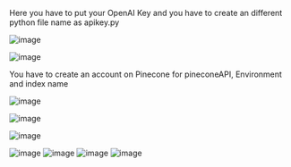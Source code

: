 Here you have to put your OpenAI Key  and you have to create an different python file name as apikey.py
  
 ![image](https://github.com/mohdsaifansari/OpenAI-AI-Assistance/assets/42400597/96847fce-35a5-4cda-92bd-d61b4bc91714)

![image](https://github.com/mohdsaifansari/OpenAI-AI-Assistance/assets/42400597/bf243815-bf10-45f0-b72a-807ac7e20b07)

You have to create an account on Pinecone for pineconeAPI, Environment and index name 

 
 ![image](https://github.com/mohdsaifansari/OpenAI-AI-Assistance/assets/42400597/5e09f95c-faf0-43e9-91cc-81378f340d67)


 
 ![image](https://github.com/mohdsaifansari/OpenAI-AI-Assistance/assets/42400597/d53a221d-58c5-4252-82aa-79025c6bcbee)

 ![image](https://github.com/mohdsaifansari/OpenAI-AI-Assistance/assets/42400597/83300b8d-9560-4ce3-95ea-0fabf872057a)

 
![image](https://github.com/mohdsaifansari/OpenAI-AI-Assistance/assets/42400597/52208bce-e658-4679-9479-e692b05b2ad3)
![image](https://github.com/mohdsaifansari/OpenAI-AI-Assistance/assets/42400597/62e45484-86a7-46d7-88b1-e424750ae314)
![image](https://github.com/mohdsaifansari/OpenAI-AI-Assistance/assets/42400597/f08349d3-5dab-43c0-98c4-80d6e66206dc)
![image](https://github.com/mohdsaifansari/OpenAI-AI-Assistance/assets/42400597/afb71063-1781-44f5-b290-f5c523c4cdf2)
